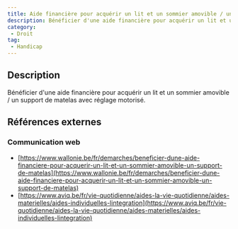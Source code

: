 ```yaml
---
title: Aide financière pour acquérir un lit et un sommier amovible / un support de matelas avec réglage motorisé
description: Bénéficier d'une aide financière pour acquérir un lit et un sommier amovible / un support de matelas avec réglage motorisé
category: 
 - Droit
tag: 
 - Handicap
---
```


## Description

Bénéficier d'une aide financière pour acquérir un lit et un sommier amovible / un support de matelas avec réglage motorisé.

## Références externes 

### Communication web

- [https://www.wallonie.be/fr/demarches/beneficier-dune-aide-financiere-pour-acquerir-un-lit-et-un-sommier-amovible-un-support-de-matelas](https://www.wallonie.be/fr/demarches/beneficier-dune-aide-financiere-pour-acquerir-un-lit-et-un-sommier-amovible-un-support-de-matelas)
- [https://www.aviq.be/fr/vie-quotidienne/aides-la-vie-quotidienne/aides-materielles/aides-individuelles-lintegration](https://www.aviq.be/fr/vie-quotidienne/aides-la-vie-quotidienne/aides-materielles/aides-individuelles-lintegration)


